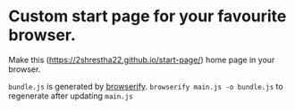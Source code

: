 # Custom start page for your favourite browser.

Make this (https://2shrestha22.github.io/start-page/) home page in your browser.

`bundle.js` is generated by [browserify](https://browserify.org/). `browserify main.js -o bundle.js` to regenerate after updating `main.js`
